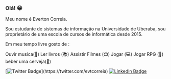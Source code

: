 ### Olá! 😁



Meu nome é Everton Correia.

Sou estudante de sistemas de informação na Universidade de Uberaba, 
sou proprietário de uma escola de cursos de informática desde 2015.

Em meu tempo livre gosto de :

Ouvir musica(🎵) 
Ler  livros (📚) 
Assistir Filmes (📺)
Jogar (💻)
Jogar RPG (🎲)
beber uma cerveja(🍺)


[![Twitter Badge](https://img.shields.io/badge/-Twitter-1ca0f1?style=flat-square&labelColor=1ca0f1&logo=twitter&logoColor=white&link=https://twitter.com/felipefialho_)](https://twitter.com/evtcorreia)
[![Linkedin Badge](https://img.shields.io/badge/-LinkedIn-blue?style=flat-square&logo=Linkedin&logoColor=white&link=https://www.linkedin.com/in/felipefialho)](https://www.linkedin.com/in/evtcorreia/)

